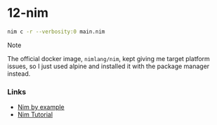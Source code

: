 # 12-nim

```bash
nim c -r --verbosity:0 main.nim
```

> [!note]
> The official docker image, `nimlang/nim`, kept giving me target platform issues, so I just used alpine and installed it with the package manager instead.

### Links

- [Nim by example](https://nim-by-example.github.io/hello_world/)
- [Nim Tutorial](https://narimiran.github.io/nim-basics/)

